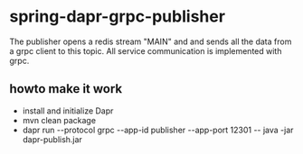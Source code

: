 # spring-dapr-grpc-publisher

The publisher opens a redis stream "MAIN" and and sends all the data from a grpc client to this topic. All service communication is implemented with grpc.

## howto make it work

  - install and initialize Dapr
  - mvn clean package
  - dapr run --protocol grpc --app-id publisher --app-port 12301 -- java -jar dapr-publish.jar
